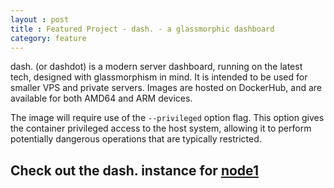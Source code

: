 ```yaml
---
layout : post
title : Featured Project - dash. - a glassmorphic dashboard
category: feature
---
```


dash. (or dashdot) is a modern server dashboard, running on the latest tech, designed with glassmorphism in mind. It is intended to be used for smaller VPS and private servers. Images are hosted on DockerHub, and are available for both AMD64 and ARM devices.

The image will require use of the `--privileged` option flag. This option gives the container privileged access to the host system, allowing it to perform potentially dangerous operations that are typically restricted.

## Check out the dash. instance for [node1][node1]

[node1]:https://node1.michaellamb.dev
